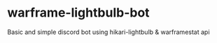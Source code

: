 # warframe-lightbulb-bot
Basic and simple discord bot using hikari-lightbulb &amp; warframestat api
